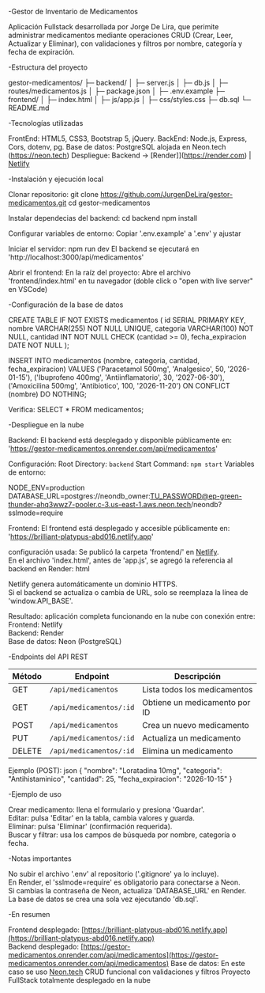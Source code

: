 -Gestor de Inventario de Medicamentos

Aplicación Fullstack desarrollada por Jorge De Lira, que perimite administrar medicamentos mediante operaciones CRUD (Crear, Leer, Actualizar y Eliminar), con validaciones y filtros por nombre, categoría y fecha de expiración.

-Estructura del proyecto

gestor-medicamentos/
├─ backend/
│  ├─ server.js
│  ├─ db.js
│  ├─ routes/medicamentos.js
│  ├─ package.json
│  ├─ .env.example
├─ frontend/
│  ├─ index.html
│  ├─ js/app.js
│  ├─ css/styles.css
├─ db.sql
└─ README.md

-Tecnologías utilizadas

FrontEnd: HTML5, CSS3, Bootstrap 5, jQuery.
BackEnd: Node.js, Express, Cors, dotenv, pg.
Base de datos: PostgreSQL alojada en Neon.tech (https://neon.tech) 
Despliegue: Backend → [Render]](https://render.com)  | [Netlify](https://www.netlify.com)

-Instalación y ejecución local

Clonar repositorio:
git clone https://github.com/JurgenDeLira/gestor-medicamentos.git
cd gestor-medicamentos

Instalar dependecias del backend:
cd backend
npm install



Configurar variables de entorno:
Copiar '.env.example' a '.env' y ajustar

Iniciar el servidor:
npm run dev
El backend se ejecutará en 
'http://localhost:3000/api/medicamentos'

Abrir el frontend:
En la raíz del proyecto:
Abre el archivo 'frontend/index.html' en tu navegador
(doble click o "open with live server" en VSCode)

-Configuración de la base de datos

CREATE TABLE IF NOT EXISTS medicamentos (
    id SERIAL PRIMARY KEY,
    nombre VARCHAR(255) NOT NULL UNIQUE,
    categoria VARCHAR(100) NOT NULL,
    cantidad INT NOT NULL CHECK (cantidad >= 0),
    fecha_expiracion DATE NOT NULL
);

INSERT INTO medicamentos (nombre, categoria, cantidad, fecha_expiracion) VALUES
('Paracetamol 500mg', 'Analgesico', 50, '2026-01-15'),
('Ibuprofeno 400mg', 'Antiinflamatorio', 30, '2027-06-30'),
('Amoxicilina 500mg', 'Antibiotico', 100, '2026-11-20')
ON CONFLICT (nombre) DO NOTHING;

Verifica:
SELECT * FROM medicamentos;

-Despliegue en la nube

Backend:
El backend está desplegado y disponible públicamente en:  
'https://gestor-medicamentos.onrender.com/api/medicamentos'

Configuración:
Root Directory: `backend`
Start Command: `npm start`
Variables de entorno:

   NODE_ENV=production
   DATABASE_URL=postgres://neondb_owner:TU_PASSWORD@ep-green-thunder-ahq3wwz7-pooler.c-3.us-east-1.aws.neon.tech/neondb?sslmode=require

Frontend:
El frontend está desplegado y accesible públicamente en:  
'https://brilliant-platypus-abd016.netlify.app'

configuración usada:
Se publicó la carpeta 'frontend/' en [Netlify](https://app.netlify.com/).  
En el archivo 'index.html', antes de 'app.js', se agregó la referencia al backend en Render:
   html
   <script>window.API_BASE = "https://gestor-medicamentos.onrender.com";</script>
   <script src="./js/app.js"></script>
   
Netlify genera automáticamente un dominio HTTPS.  
Si el backend se actualiza o cambia de URL, solo se reemplaza la línea de 'window.API_BASE'.

Resultado: aplicación completa funcionando en la nube con conexión entre:
Frontend: Netlify  
Backend: Render  
Base de datos: Neon (PostgreSQL)

-Endpoints del API REST

| Método | Endpoint | Descripción |
|--------|-----------|-------------|
| GET | `/api/medicamentos` | Lista todos los medicamentos |
| GET | `/api/medicamentos/:id` | Obtiene un medicamento por ID |
| POST | `/api/medicamentos` | Crea un nuevo medicamento |
| PUT | `/api/medicamentos/:id` | Actualiza un medicamento |
| DELETE | `/api/medicamentos/:id` | Elimina un medicamento |

Ejemplo (POST):
json
{
  "nombre": "Loratadina 10mg",
  "categoria": "Antihistaminico",
  "cantidad": 25,
  "fecha_expiracion": "2026-10-15"
}

-Ejemplo de uso

Crear medicamento: llena el formulario y presiona 'Guardar'.  
Editar: pulsa 'Editar' en la tabla, cambia valores y guarda.  
Eliminar: pulsa 'Eliminar' (confirmación requerida).  
Buscar y filtrar: usa los campos de búsqueda por nombre, categoría o fecha.

-Notas importantes

No subir el archivo '.env' al repositorio ('.gitignore' ya lo incluye).  
En Render, el 'sslmode=require' es obligatorio para conectarse a Neon.  
Si cambias la contraseña de Neon, actualiza 'DATABASE_URL' en Render.  
La base de datos se crea una sola vez ejecutando 'db.sql'.

-En resumen

Frontend desplegado: [https://brilliant-platypus-abd016.netlify.app](https://brilliant-platypus-abd016.netlify.app)  
Backend desplegado: [https://gestor-medicamentos.onrender.com/api/medicamentos](https://gestor-medicamentos.onrender.com/api/medicamentos)
Base de datos: En este caso se uso [Neon.tech](https://neon.tech)
CRUD funcional con validaciones y filtros
Proyecto FullStack totalmente desplegado en la nube